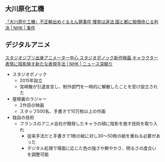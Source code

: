 ##  大川原化工機

[「大川原化工機」不正輸出めぐるえん罪事件 捜査は違法 国と都に賠償命じる判決 | NHK | 事件](https://www3.nhk.or.jp/news/html/20231227/k10014301301000.html)

## デジタルアニメ

[スタジオジブリ出身アニメーター中心 スタジオポノック新作映画 キャラクター表情に陰影施す新たな表現手法 | NHK | ニュース深掘り](https://www3.nhk.or.jp/news/html/20231226/k10014300111000.html)

- スタジオポノック
  - 2015年設立
  - 宮崎駿が引退宣言し、制作部門を一時的に解散したことを受け設立された
- 屋根裏のラジャー
  - 2作目の映画
  - スタッフ500名、手書きで10万枚以上の作画
- 独自の技術
  - フランスのアニメ会社が開発したキャラの顔に陰影を施す技術を取り入れ
    - 従来手法だと手書きで1枚の絵に対し30～50枚の絵を重ねる必要があった
    - デジタル処理で場面に応じた色の強さや鮮やかさ、明るさの度合いを調整可能
